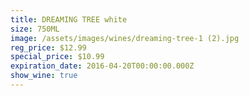 ```yaml
---
title: DREAMING TREE white
size: 750ML
image: /assets/images/wines/dreaming-tree-1 (2).jpg
reg_price: $12.99
special_price: $10.99
expiration_date: 2016-04-20T00:00:00.000Z
show_wine: true
---
```



